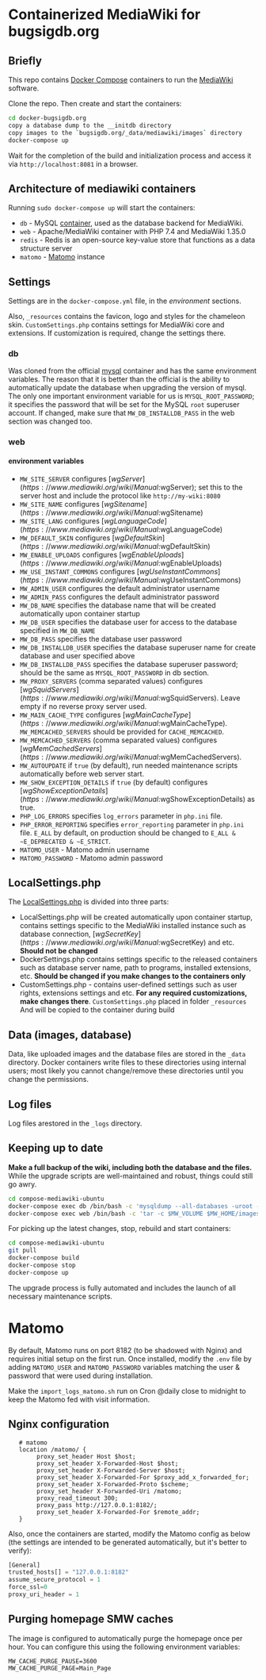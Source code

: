 # Containerized MediaWiki for bugsigdb.org

## Briefly

This repo contains [Docker Compose](https://docs.docker.com/compose/) containers to run the [MediaWiki](https://www.mediawiki.org/) software.

Clone the repo. Then create and start the containers:
```sh
cd docker-bugsigdb.org
copy a database dump to the __initdb directory
copy images to the `bugsigdb.org/_data/mediawiki/images` directory
docker-compose up
```
Wait for the completion of the build and initialization process and access it via `http://localhost:8081` in a browser.

## Architecture of mediawiki containers

Running `sudo docker-compose up` will start the containers:

- `db` - MySQL [container](https://hub.docker.com/r/pastakhov/mysql/), used as the database backend for MediaWiki.
- `web` - Apache/MediaWiki container with PHP 7.4 and MediaWiki 1.35.0
- `redis` - Redis is an open-source key-value store that functions as a data structure server
- `matomo` - [Matomo](https://matomo.org/) instance

## Settings

Settings are in the `docker-compose.yml` file, in the *environment* sections.

Also, `_resources` contains the favicon, logo and styles for the chameleon skin.
`CustomSettings.php` contains settings for MediaWiki core and extensions. If customization is required, change the settings there.

### db
Was cloned from the official [mysql](https://hub.docker.com/_/mysql/) container and has the same environment variables.
The reason that it is better than the official is the ability to automatically update the database when upgrading the version of mysql.
The only one important environment variable for us is `MYSQL_ROOT_PASSWORD`; it specifies the password that will be set for the MySQL `root` superuser account.
If changed, make sure that `MW_DB_INSTALLDB_PASS` in the web section was changed too.

### web

#### environment variables

- `MW_SITE_SERVER` configures [$wgServer](https://www.mediawiki.org/wiki/Manual:$wgServer); set this to the server host and include the protocol like `http://my-wiki:8080`
- `MW_SITE_NAME` configures [$wgSitename](https://www.mediawiki.org/wiki/Manual:$wgSitename)
- `MW_SITE_LANG` configures [$wgLanguageCode](https://www.mediawiki.org/wiki/Manual:$wgLanguageCode)
- `MW_DEFAULT_SKIN` configures [$wgDefaultSkin](https://www.mediawiki.org/wiki/Manual:$wgDefaultSkin)
- `MW_ENABLE_UPLOADS` configures [$wgEnableUploads](https://www.mediawiki.org/wiki/Manual:$wgEnableUploads)
- `MW_USE_INSTANT_COMMONS` configures [$wgUseInstantCommons](https://www.mediawiki.org/wiki/Manual:$wgUseInstantCommons)
- `MW_ADMIN_USER` configures the default administrator username
- `MW_ADMIN_PASS` configures the default administrator password
- `MW_DB_NAME` specifies the database name that will be created automatically upon container startup
- `MW_DB_USER` specifies the database user for access to the database specified in `MW_DB_NAME`
- `MW_DB_PASS` specifies the database user password
- `MW_DB_INSTALLDB_USER` specifies the database superuser name for create database and user specified above
- `MW_DB_INSTALLDB_PASS` specifies the database superuser password; should be the same as `MYSQL_ROOT_PASSWORD` in db section.
- `MW_PROXY_SERVERS` (comma separated values) configures [$wgSquidServers](https://www.mediawiki.org/wiki/Manual:$wgSquidServers). Leave empty if no reverse proxy server used.
- `MW_MAIN_CACHE_TYPE` configures [$wgMainCacheType](https://www.mediawiki.org/wiki/Manual:$wgMainCacheType). `MW_MEMCACHED_SERVERS` should be provided for `CACHE_MEMCACHED`.
- `MW_MEMCACHED_SERVERS` (comma separated values) configures [$wgMemCachedServers](https://www.mediawiki.org/wiki/Manual:$wgMemCachedServers).
- `MW_AUTOUPDATE` if `true` (by default), run needed maintenance scripts automatically before web server start.
- `MW_SHOW_EXCEPTION_DETAILS` if `true` (by default) configures [$wgShowExceptionDetails](https://www.mediawiki.org/wiki/Manual:$wgShowExceptionDetails) as true.
- `PHP_LOG_ERRORS` specifies `log_errors` parameter in `php.ini` file.
- `PHP_ERROR_REPORTING` specifies `error_reporting` parameter in `php.ini` file. `E_ALL` by default, on production should be changed to `E_ALL & ~E_DEPRECATED & ~E_STRICT`.
- `MATOMO_USER` - Matomo admin username
- `MATOMO_PASSWORD` - Matomo admin password

## LocalSettings.php

The [LocalSettings.php](https://www.mediawiki.org/wiki/Manual:LocalSettings.php) is divided into three parts:
- LocalSettings.php will be created automatically upon container startup, contains settings specific to the MediaWiki installed instance such as database connection, [$wgSecretKey](https://www.mediawiki.org/wiki/Manual:$wgSecretKey) and etc. **Should not be changed**
- DockerSettings.php contains settings specific to the released containers such as database server name, path to programs, installed extensions, etc. **Should be changed if you make changes to the containers only**
- CustomSettings.php - contains user-defined settings such as user rights, extensions settings and etc. **For any required customizations, make changes there**.
  `CustomSettings.php` placed in folder `_resources` And will be copied to the container during build

## Data (images, database)

Data, like uploaded images and the database files are stored in the `_data` directory.
Docker containers write files to these directories using internal users; most likely you cannot change/remove these directories until you change the permissions.

## Log files

Log files arestored in the `_logs` directory.

## Keeping up to date

**Make a full backup of the wiki, including both the database and the files.**
While the upgrade scripts are well-maintained and robust, things could still go awry.
```sh
cd compose-mediawiki-ubuntu
docker-compose exec db /bin/bash -c 'mysqldump --all-databases -uroot -p"$MYSQL_ROOT_PASSWORD" 2>/dev/null | gzip | base64 -w 0' | base64 -d > backup_$(date +"%Y%m%d_%H%M%S").sql.gz
docker-compose exec web /bin/bash -c 'tar -c $MW_VOLUME $MW_HOME/images 2>/dev/null | base64 -w 0' | base64 -d > backup_$(date +"%Y%m%d_%H%M%S").tar
```

For picking up the latest changes, stop, rebuild and start containers:
```sh
cd compose-mediawiki-ubuntu
git pull
docker-compose build
docker-compose stop
docker-compose up
```
The upgrade process is fully automated and includes the launch of all necessary maintenance scripts.

# Matomo

By default, Matomo runs on port 8182 (to be shadowed with Nginx) and requires initial setup
on the first run. Once installed, modify the `.env` file by adding `MATOMO_USER` and `MATOMO_PASSWORD`
variables matching the user & password that were used during installation.

Make the `import_logs_matomo.sh` run on Cron @daily close to midnight to keep the Matomo
fed with visit information.

## Nginx configuration

```apacheconf
   # matomo
   location /matomo/ {
        proxy_set_header Host $host;
        proxy_set_header X-Forwarded-Host $host;
        proxy_set_header X-Forwarded-Server $host;
        proxy_set_header X-Forwarded-For $proxy_add_x_forwarded_for;
        proxy_set_header X-Forwarded-Proto $scheme;
        proxy_set_header X-Forwarded-Uri /matomo;
        proxy_read_timeout 300;
        proxy_pass http://127.0.0.1:8182/;
        proxy_set_header X-Forwarded-For $remote_addr;
   }
```

Also, once the containers are started, modify the Matomo config as below (the settings are intended to
be generated automatically, but it's better to verify):

```php
[General]
trusted_hosts[] = "127.0.0.1:8182"
assume_secure_protocol = 1
force_ssl=0
proxy_uri_header = 1
```

## Purging homepage SMW caches

The image is configured to automatically purge the homepage once per hour. You can
configure this using the following environment variables:

```
MW_CACHE_PURGE_PAUSE=3600
MW_CACHE_PURGE_PAGE=Main_Page
```
